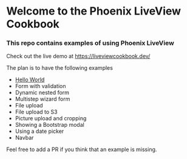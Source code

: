 # Welcome to the Phoenix LiveView Cookbook

### This repo contains examples of using Phoenix LiveView

Check out the live demo at https://liveviewcookbook.dev/

The plan is to have the following examples

- [Hello World](https://liveviewcookbook.dev/hello_world)
- Form with validation
- Dynamic nested form
- Multistep wizard form
- File upload
- File upload to S3
- Picture upload and cropping
- Showing a Bootstrap modal
- Using a date picker
- Navbar

Feel free to add a PR if you think that an example is missing.
